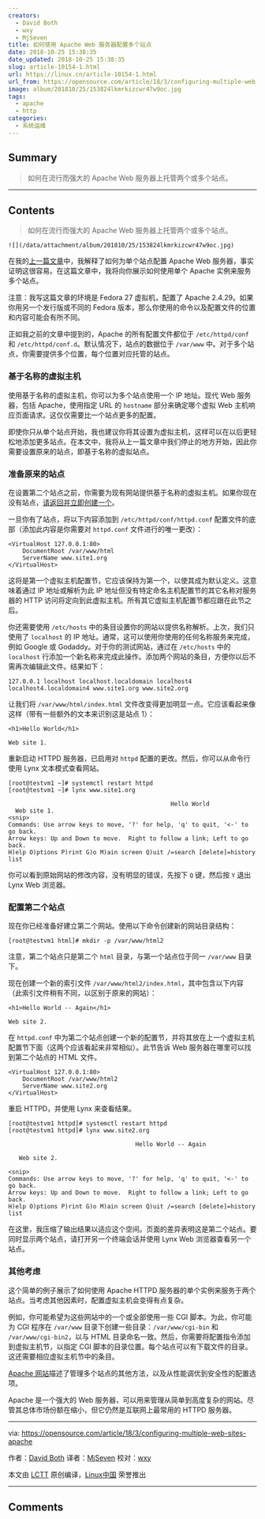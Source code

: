 ```yaml
---
creators:
  - David Both
  - wxy
  - MjSeven
title: 如何使用 Apache Web 服务器配置多个站点
date: 2018-10-25 15:38:35
date_updated: 2018-10-25 15:38:35
slug: article-10154-1.html
url: https://linux.cn/article-10154-1.html
url_from: https://opensource.com/article/18/3/configuring-multiple-web-sites-apache
image: album/201810/25/153824lkmrkizcwr47w9oc.jpg
tags:
  - apache
  - http
categories:
  - 系统运维
---
```


## Summary

> 如何在流行而强大的 Apache Web 服务器上托管两个或多个站点。

***

<!-- more -->

## Contents

> 
> 如何在流行而强大的 Apache Web 服务器上托管两个或多个站点。
> 
> 
> 

`![](/data/attachment/album/201810/25/153824lkmrkizcwr47w9oc.jpg)`

在我的[上一篇文章](https://linux.cn/article-9506-1.html)中，我解释了如何为单个站点配置 Apache Web 服务器，事实证明这很容易。在这篇文章中，我将向你展示如何使用单个 Apache 实例来服务多个站点。

注意：我写这篇文章的环境是 Fedora 27 虚拟机，配置了 Apache 2.4.29。如果你用另一个发行版或不同的 Fedora 版本，那么你使用的命令以及配置文件的位置和内容可能会有所不同。

正如我之前的文章中提到的，Apache 的所有配置文件都位于 `/etc/httpd/conf` 和 `/etc/httpd/conf.d`。默认情况下，站点的数据位于 `/var/www` 中。对于多个站点，你需要提供多个位置，每个位置对应托管的站点。

### 基于名称的虚拟主机

使用基于名称的虚拟主机，你可以为多个站点使用一个 IP 地址。现代 Web 服务器，包括 Apache，使用指定 URL 的 `hostname` 部分来确定哪个虚拟 Web 主机响应页面请求。这仅仅需要比一个站点更多的配置。

即使你只从单个站点开始，我也建议你将其设置为虚拟主机，这样可以在以后更轻松地添加更多站点。在本文中，我将从上一篇文章中我们停止的地方开始，因此你需要设置原来的站点，即基于名称的虚拟站点。

### 准备原来的站点

在设置第二个站点之前，你需要为现有网站提供基于名称的虚拟主机。如果你现在没有站点，[请返回并立即创建一个](https://linux.cn/article-9506-1.html)。

一旦你有了站点，将以下内容添加到 `/etc/httpd/conf/httpd.conf` 配置文件的底部（添加此内容是你需要对 `httpd.conf` 文件进行的唯一更改）：

```shell
<VirtualHost 127.0.0.1:80>
    DocumentRoot /var/www/html
    ServerName www.site1.org
</VirtualHost>
```

这将是第一个虚拟主机配置节，它应该保持为第一个，以使其成为默认定义。这意味着通过 IP 地址或解析为此 IP 地址但没有特定命名主机配置节的其它名称对服务器的 HTTP 访问将定向到此虚拟主机。所有其它虚拟主机配置节都应跟在此节之后。

你还需要使用 `/etc/hosts` 中的条目设置你的网站以提供名称解析。上次，我们只使用了 `localhost` 的 IP 地址。通常，这可以使用你使用的任何名称服务来完成，例如 Google 或 Godaddy。对于你的测试网站，通过在 `/etc/hosts` 中的 `localhost` 行添加一个新名称来完成此操作。添加两个网站的条目，方便你以后不需再次编辑此文件。结果如下：

```shell
127.0.0.1 localhost localhost.localdomain localhost4 localhost4.localdomain4 www.site1.org www.site2.org
```

让我们将 `/var/www/html/index.html` 文件改变得更加明显一点。它应该看起来像这样（带有一些额外的文本来识别这是站点 1）：

```shell
<h1>Hello World</h1>

Web site 1.
```

重新启动 HTTPD 服务器，已启用对 `httpd` 配置的更改。然后，你可以从命令行使用 Lynx 文本模式查看网站。

```shell
[root@testvm1 ~]# systemctl restart httpd
[root@testvm1 ~]# lynx www.site1.org

                                              Hello World 
  Web site 1.
<snip>
Commands: Use arrow keys to move, '?' for help, 'q' to quit, '<-' to go back.
Arrow keys: Up and Down to move.  Right to follow a link; Left to go back.
H)elp O)ptions P)rint G)o M)ain screen Q)uit /=search [delete]=history list
```

你可以看到原始网站的修改内容，没有明显的错误，先按下 `Q` 键，然后按 `Y` 退出 Lynx Web 浏览器。

### 配置第二个站点

现在你已经准备好建立第二个网站。使用以下命令创建新的网站目录结构：

```shell
[root@testvm1 html]# mkdir -p /var/www/html2
```

注意，第二个站点只是第二个 `html` 目录，与第一个站点位于同一 `/var/www` 目录下。

现在创建一个新的索引文件 `/var/www/html2/index.html`，其中包含以下内容（此索引文件稍有不同，以区别于原来的网站）：

```shell
<h1>Hello World -- Again</h1>

Web site 2.
```

在 `httpd.conf` 中为第二个站点创建一个新的配置节，并将其放在上一个虚拟主机配置节下面（这两个应该看起来非常相似）。此节告诉 Web 服务器在哪里可以找到第二个站点的 HTML 文件。

```shell
<VirtualHost 127.0.0.1:80>
    DocumentRoot /var/www/html2
    ServerName www.site2.org
</VirtualHost>
```

重启 HTTPD，并使用 Lynx 来查看结果。

```shell
[root@testvm1 httpd]# systemctl restart httpd
[root@testvm1 httpd]# lynx www.site2.org

                                    Hello World -- Again

   Web site 2.

<snip>
Commands: Use arrow keys to move, '?' for help, 'q' to quit, '<-' to go back.
Arrow keys: Up and Down to move.  Right to follow a link; Left to go back.
H)elp O)ptions P)rint G)o M)ain screen Q)uit /=search [delete]=history list
```

在这里，我压缩了输出结果以适应这个空间。页面的差异表明这是第二个站点。要同时显示两个站点，请打开另一个终端会话并使用 Lynx Web 浏览器查看另一个站点。

### 其他考虑

这个简单的例子展示了如何使用 Apache HTTPD 服务器的单个实例来服务于两个站点。当考虑其他因素时，配置虚拟主机会变得有点复杂。

例如，你可能希望为这些网站中的一个或全部使用一些 CGI 脚本。为此，你可能为 CGI 程序在 `/var/www` 目录下创建一些目录：`/var/www/cgi-bin` 和 `/var/www/cgi-bin2`，以与 HTML 目录命名一致。然后，你需要将配置指令添加到虚拟主机节，以指定 CGI 脚本的目录位置。每个站点可以有下载文件的目录。这还需要相应虚拟主机节中的条目。

[Apache 网站](https://httpd.apache.org/docs/2.4/)描述了管理多个站点的其他方法，以及从性能调优到安全性的配置选项。

Apache 是一个强大的 Web 服务器，可以用来管理从简单到高度复杂的网站。尽管其总体市场份额在缩小，但它仍然是互联网上最常用的 HTTPD 服务器。

---

via: <https://opensource.com/article/18/3/configuring-multiple-web-sites-apache>

作者：[David Both](https://opensource.com/users/dboth) 译者：[MjSeven](https://github.com/MjSeven) 校对：[wxy](https://github.com/wxy)

本文由 [LCTT](https://github.com/LCTT/TranslateProject) 原创编译，[Linux中国](https://linux.cn/) 荣誉推出

***

## Comments
